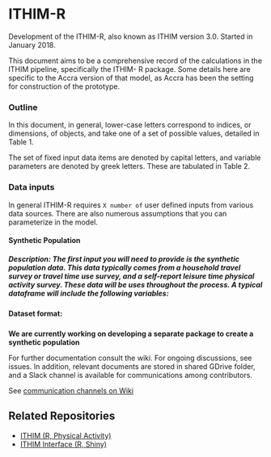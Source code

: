 # ITHIM-R

Development of the ITHIM-R, also known as ITHIM version 3.0. Started in January 2018.

This document aims to be a comprehensive record of the calculations in the ITHIM pipeline, specifically the ITHIM- R package. Some details here are specific to the Accra version of that model, as Accra has been the setting for construction of the prototype.

### Outline
In this document, in general, lower-case letters correspond to indices, or dimensions, of objects, and take one of a set of possible values, detailed in Table 1.

The set of fixed input data items are denoted by capital letters, and variable parameters are denoted by greek letters. These are tabulated in Table 2.



### Data inputs
In general ITHIM-R requires `X number of` user defined inputs from various data sources. There are also numerous assumptions that you can parameterize in the model. 

#### Synthetic Population

##### Description: The first input you will need to provide is the synthetic population data. This data typically comes from a household travel survey or travel time use survey, and a self-report leisure time physical activity survey. These data will be uses throughout the process. A typical dataframe will include the following variables: 

#### Dataset format: 




###


**We are currently working on developing a separate package to create a synthetic population**


For further documentation consult the wiki. 
For ongoing discussions, see issues.
In addition, relevant documents are stored in shared GDrive folder, and a Slack channel is available for communications among contributors.

See [communication channels on Wiki](https://github.com/ITHIM/ITHIM-R/wiki/Communication-channels)

## Related Repositories 
* [ITHIM (R, Physical Activity)](https://github.com/ITHIM/ITHIM)
* [ITHIM Interface (R, Shiny)](https://github.com/ITHIM/ithim-r-interface)
